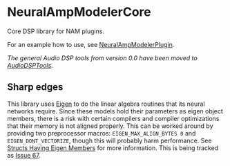 # NeuralAmpModelerCore
Core DSP library for NAM plugins.

For an example how to use, see [NeuralAmpModelerPlugin](https://github.com/sdatkinson/NeuralAmpModelerPlugin).

_The general Audio DSP tools from version 0.0 have been moved to [AudioDSPTools](https://github.com/sdatkinson/AudioDSPTools)._

## Sharp edges
This library uses [Eigen](http://eigen.tuxfamily.org) to do the linear algebra routines that its neural networks require. Since these models hold their parameters as eigen object members, there is a risk with certain compilers and compiler optimizations that their memory is not aligned properly. This can be worked around by providing two preprocessor macros: `EIGEN_MAX_ALIGN_BYTES 0` and `EIGEN_DONT_VECTORIZE`, though this will probably harm performance. See [Structs Having Eigen Members](http://eigen.tuxfamily.org/dox-3.2/group__TopicStructHavingEigenMembers.html) for more information. This is being tracked as [Issue 67](https://github.com/sdatkinson/NeuralAmpModelerCore/issues/67).
